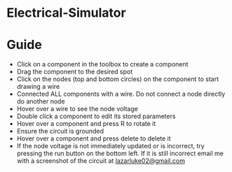 # Electrical-Simulator


# Guide
- Click on a component in the toolbox to create a component
- Drag the component to the desired spot
- Click on the nodes (top and bottom circles) on the component to start drawing a wire
- Connected ALL components with a wire. Do not connect a node directly do another node
- Hover over a wire to see the node voltage
- Double click a component to edit its stored parameters
- Hover over a component and press R to rotate it
- Ensure the circuit is grounded
- Hover over a component and press delete to delete it
- If the node voltage is not immediately updated or is incorrect, try pressing the run button on the bottom left. If it is still incorrect email me with a screenshot of the circuit at lazarluke02@gmail.com

